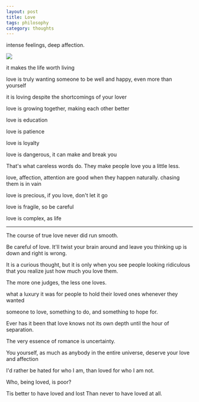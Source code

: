 ```yaml
---
layout: post
title: Love
tags: philosophy
category: thoughts
---
```


intense feelings, deep affection. 



<img src="https://images.fineartamerica.com/images/artworkimages/mediumlarge/1/romeo-and-juliet-from-children-s-stories-from-shakespeare-by-edith-nesbit-1858-john-h-f-bacon.jpg" />


it makes the life worth living 

love is truly wanting someone to be well and happy, even more than yourself 

it is loving despite the shortcomings of your lover

love is growing together, making each other better

love is education

love is patience

love is loyalty

love is dangerous, it can make and break you 

That's what careless words do. They make people love you a little less.

love, affection, attention are good when they happen naturally. chasing them is in vain

love is precious, if you love, don't let it go

love is fragile, so be careful 

love is complex, as life 

---
The course of true love never did run smooth.

Be careful of love. It'll twist your brain around and leave you thinking up is down and right is wrong.

It is a curious thought, but it is only when you see people looking ridiculous that you realize just how much you love them.

The more one judges, the less one loves.

what a luxury it was for people to hold their loved ones whenever they wanted

someone to love, something to do, and something to hope for.


Ever has it been that love knows not its own depth until the hour of separation.

The very essence of romance is uncertainty.

You yourself, as much as anybody in the entire universe, deserve your love and affection

I'd rather be hated for who I am, than loved for who I am not.

Who, being loved, is poor?

Tis better to have loved and lost
Than never to have loved at all.
